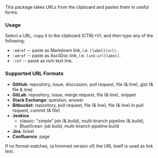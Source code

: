 This package takes URLs from the clipboard and pastes them in useful forms.

### Usage

Select a URL, copy it to the clipboard (CTRL+V), and 
then type any of the following: 

- `:mdref` -- paste as Markdown link, i.e. `[label](url)`.
- `:adref` -- paste as AsciiDoc link, i.e. `link:url[label]`.
- `:ref` -- paste as rich-text link.

### Supported URL Formats

- **GitHub**: repository, issue, discussion, pull request, file (& line), gist (& file & line)
- **GitLab**: repository, issue, merge request, file (& line), snippet
- **Stack Exchange**: question, answer
- **Bitbucket**: repository, pull request, file (& line), file (& line) in pull request,
                 commit (& file)
- **Jenkins** 
  - classic: "simple" job (& build), multi-branch pipeline (& build), 
  - BlueOcean: job build, multi-branch pipeline build
- **Jira**: ticket
- **Confluence**: page

If no format matches, (a trimmed version of) the URL itself is used as link text.

